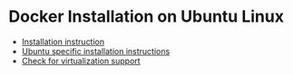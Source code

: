 # Docker Installation on Ubuntu Linux

- [Installation instruction](https://docs.docker.com/desktop/setup/install/linux/)
- [Ubuntu specific installation instructions](https://docs.docker.com/desktop/setup/install/linux/ubuntu/)
- [Check for virtualization support](https://docs.docker.com/desktop/setup/install/linux/#kvm-virtualization-support)